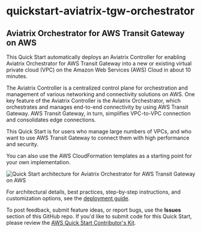 # quickstart-aviatrix-tgw-orchestrator
## Aviatrix Orchestrator for AWS Transit Gateway on AWS

This Quick Start automatically deploys an Aviatrix Controller for enabling Aviatrix Orchestrator for AWS Transit Gateway into a new or existing virtual private cloud (VPC) on the Amazon Web Services (AWS) Cloud in about 10 minutes.  

The Aviatrix Controller is a centralized control plane for orchestration and management of various networking and connectivity solutions on AWS. One key feature of the Aviatrix Controller is the Aviatrix Orchestrator, which orchestrates and manages end-to-end connectivity by using AWS Transit Gateway. AWS Transit Gateway, in turn, simplifies VPC-to-VPC connection and consolidates edge connections.

This Quick Start is for users who manage large numbers of VPCs, and who want to use AWS Transit Gateway to connect them with high performance and security.

You can also use the AWS CloudFormation templates as a starting point for your own implementation.

![Quick Start architecture for Aviatrix Orchestrator for AWS Transit Gateway on AWS](https://d1.awsstatic.com/partner-network/QuickStart/datasheets/aviatrix-orchestrator-for-aws-transit-gateway-on-aws-architecture.7f144dbacac348d1c1c0e76bc88954ef33f85529.png)

For architectural details, best practices, step-by-step instructions, and customization options, see the 
[deployment guide](https://fwd.aws/4y9Qn).

To post feedback, submit feature ideas, or report bugs, use the **Issues** section of this GitHub repo.
If you'd like to submit code for this Quick Start, please review the [AWS Quick Start Contributor's Kit](https://aws-quickstart.github.io/). 
